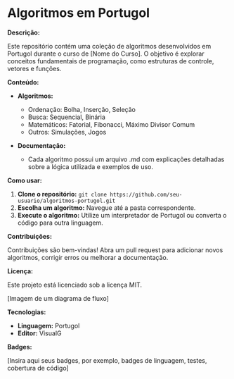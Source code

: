# Algoritmos em Portugol

**Descrição:**

Este repositório contém uma coleção de algoritmos desenvolvidos em Portugol durante o curso de [Nome do Curso]. O objetivo é explorar conceitos fundamentais de programação, como estruturas de controle, vetores e funções.

**Conteúdo:**

* **Algoritmos:**
    * Ordenação: Bolha, Inserção, Seleção
    * Busca: Sequencial, Binária
    * Matemáticos: Fatorial, Fibonacci, Máximo Divisor Comum
    * Outros: Simulações, Jogos

* **Documentação:**
    * Cada algoritmo possui um arquivo .md com explicações detalhadas sobre a lógica utilizada e exemplos de uso.

**Como usar:**

1. **Clone o repositório:** `git clone https://github.com/seu-usuario/algoritmos-portugol.git`
2. **Escolha um algoritmo:** Navegue até a pasta correspondente.
3. **Execute o algoritmo:** Utilize um interpretador de Portugol ou converta o código para outra linguagem.

**Contribuições:**

Contribuições são bem-vindas! Abra um pull request para adicionar novos algoritmos, corrigir erros ou melhorar a documentação.

**Licença:**

Este projeto está licenciado sob a licença MIT.

[Imagem de um diagrama de fluxo]

**Tecnologias:**

* **Linguagem:** Portugol
* **Editor:** VisualG

**Badges:**

[Insira aqui seus badges, por exemplo, badges de linguagem, testes, cobertura de código]
